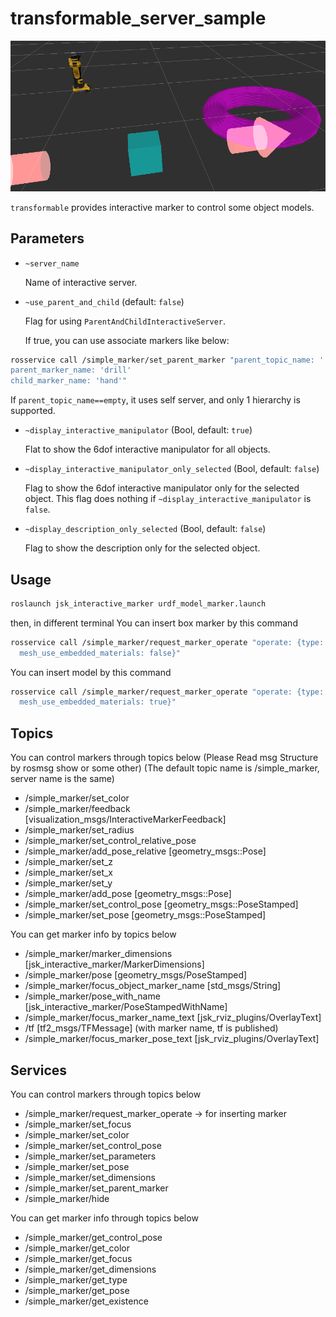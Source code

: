 # transformable_server_sample

![](../images/transformable_marker.png)

`transformable` provides interactive marker to control some object models.


## Parameters
* `~server_name`

  Name of interactive server.

* `~use_parent_and_child` (default: `false`)

  Flag for using `ParentAndChildInteractiveServer`.

  If true, you can use associate markers like below:

```bash
rosservice call /simple_marker/set_parent_marker "parent_topic_name: ''
parent_marker_name: 'drill'
child_marker_name: 'hand'"
```

  If `parent_topic_name==empty`, it uses self server,
  and only 1 hierarchy is supported.

* `~display_interactive_manipulator` (Bool, default: `true`)

  Flat to show the 6dof interactive manipulator for all objects.

* `~display_interactive_manipulator_only_selected` (Bool, default: `false`)

  Flag to show the 6dof interactive manipulator only for the selected object.
  This flag does nothing if `~display_interactive_manipulator` is `false`.

* `~display_description_only_selected` (Bool, default: `false`)

  Flag to show the description only for the selected object.


## Usage

```bash
roslaunch jsk_interactive_marker urdf_model_marker.launch
```

then, in different terminal
You can insert box marker by this command

```bash
rosservice call /simple_marker/request_marker_operate "operate: {type: 0, action: 0, frame_id: '', name: '', description: '', mesh_resource: '',
  mesh_use_embedded_materials: false}"
```

You can insert model by this command

```bash
rosservice call /simple_marker/request_marker_operate "operate: {type: 3, action: 0, frame_id: 'map', name: 'hand', description: '', mesh_resource: 'package://hrpsys_ros_bridge_tutorials/models/HRP3HAND_R_meshes/RARM_LINK6_mesh.dae',
  mesh_use_embedded_materials: true}" 
```


## Topics
You can control markers through topics below
(Please Read msg Structure by rosmsg show or some other)
(The default topic name is /simple_marker, server name is the same)
 * /simple_marker/set_color
 * /simple_marker/feedback [visualization_msgs/InteractiveMarkerFeedback]
 * /simple_marker/set_radius
 * /simple_marker/set_control_relative_pose
 * /simple_marker/add_pose_relative [geometry_msgs::Pose]
 * /simple_marker/set_z
 * /simple_marker/set_x
 * /simple_marker/set_y
 * /simple_marker/add_pose [geometry_msgs::Pose]
 * /simple_marker/set_control_pose [geometry_msgs::PoseStamped]
 * /simple_marker/set_pose [geometry_msgs::PoseStamped]

You can get marker info by topics below
 * /simple_marker/marker_dimensions [jsk_interactive_marker/MarkerDimensions]
 * /simple_marker/pose [geometry_msgs/PoseStamped]
 * /simple_marker/focus_object_marker_name [std_msgs/String]
 * /simple_marker/pose_with_name [jsk_interactive_marker/PoseStampedWithName]
 * /simple_marker/focus_marker_name_text [jsk_rviz_plugins/OverlayText]
 * /tf [tf2_msgs/TFMessage] (with marker name, tf is published)
 * /simple_marker/focus_marker_pose_text [jsk_rviz_plugins/OverlayText]


## Services
You can control markers through topics below
 * /simple_marker/request_marker_operate -> for inserting marker
 * /simple_marker/set_focus
 * /simple_marker/set_color
 * /simple_marker/set_control_pose
 * /simple_marker/set_parameters
 * /simple_marker/set_pose
 * /simple_marker/set_dimensions
 * /simple_marker/set_parent_marker
 * /simple_marker/hide

You can get marker info through topics below
 * /simple_marker/get_control_pose
 * /simple_marker/get_color
 * /simple_marker/get_focus
 * /simple_marker/get_dimensions
 * /simple_marker/get_type
 * /simple_marker/get_pose
 * /simple_marker/get_existence
